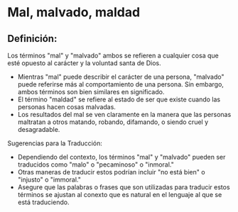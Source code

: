 # Mal, malvado, maldad

## Definición: 

Los términos "mal" y "malvado" ambos se refieren a cualquier cosa que esté opuesto al carácter y la voluntad santa de Dios.

* Mientras "mal" puede describir el carácter de una persona, "malvado" puede referirse más al comportamiento de una persona. Sin embargo,  ambos términos son bien similares en significado.
* El término "maldad" se refiere al estado de ser que existe cuando las personas hacen cosas malvadas.
* Los resultados del mal se ven claramente en la manera que las personas maltratan a otros matando, robando, difamando, o siendo cruel y desagradable.

Sugerencias para la Traducción:

* Dependiendo del contexto, los términos "mal" y "malvado" pueden ser traducidos como "malo" o "pecaminoso" o "inmoral."
* Otras maneras de traducir estos podrían incluir "no está bien" o "injusto" o "immoral."
* Asegure que las palabras o frases que son utilizadas  para traducir estos términos se ajustan al conexto que es natural en el lenguaje al que se está traduciendo.

